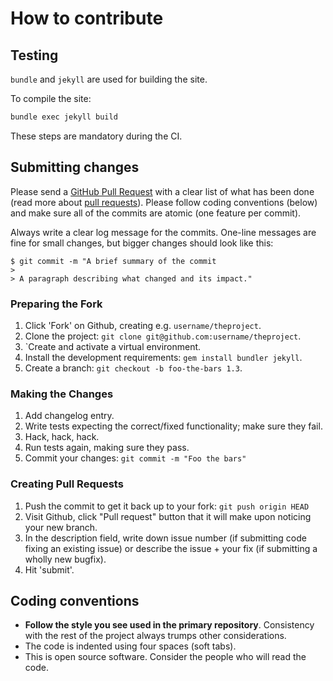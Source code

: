 # How to contribute

## Testing

`bundle` and `jekyll` are used for building the site.

To compile the site:

```bash
bundle exec jekyll build
```

These steps are mandatory during the CI.

## Submitting changes

Please send a [GitHub Pull Request](https://github.com/josecastillolema/josecastillolema.github.io/pull/new/master) with a clear list of what has been done (read more about [pull requests](http://help.github.com/pull-requests/)). Please follow coding conventions (below) and make sure all of the commits are atomic (one feature per commit).

Always write a clear log message for the commits. One-line messages are fine for small changes, but bigger changes should look like this:

    $ git commit -m "A brief summary of the commit
    > 
    > A paragraph describing what changed and its impact."
    
### Preparing the Fork

1. Click 'Fork' on Github, creating e.g. ``username/theproject``.
2. Clone the project: ``git clone git@github.com:username/theproject``.
3. `Create and activate a virtual environment.
4. Install the development requirements: ``gem install bundler jekyll``.
5. Create a branch: ``git checkout -b foo-the-bars 1.3``.

### Making the Changes

1. Add changelog entry.
2. Write tests expecting the correct/fixed functionality; make sure they fail.
3. Hack, hack, hack.
4. Run tests again, making sure they pass.
5. Commit your changes: ``git commit -m "Foo the bars"``

### Creating Pull Requests

1. Push the commit to get it back up to your fork: ``git push origin HEAD``
2. Visit Github, click "Pull request" button that it will make upon
   noticing your new branch.
3. In the description field, write down issue number (if submitting code fixing
   an existing issue) or describe the issue + your fix (if submitting a wholly
   new bugfix).
4. Hit 'submit'.

## Coding conventions

  * **Follow the style you see used in the primary repository**. Consistency with
  the rest of the project always trumps other considerations.
  * The code is indented using four spaces (soft tabs).
  * This is open source software. Consider the people who will read the code.
